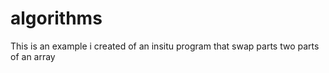 algorithms
==========

This is an example i created of an insitu program that swap parts two parts of an array
